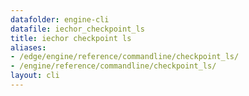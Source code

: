 ```yaml
---
datafolder: engine-cli
datafile: iechor_checkpoint_ls
title: iechor checkpoint ls
aliases:
- /edge/engine/reference/commandline/checkpoint_ls/
- /engine/reference/commandline/checkpoint_ls/
layout: cli
---
```


<!--
This page is automatically generated from iEchor's source code. If you want to
suggest a change to the text that appears here, open a ticket or pull request
in the source repository on GitHub:

https://github.com/iechor/cli
-->

